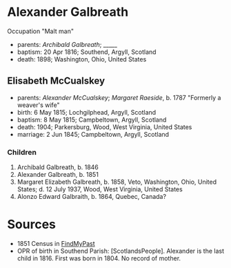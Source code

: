 # Alexander Galbreath

Occupation "Malt man"

- parents: *Archibald Galbreath*; _____
- baptism: 20 Apr 1816; Southend, Argyll, Scotland
- death: 1898; Washington, Ohio, United States

## Elisabeth McCualskey

- parents: *Alexander McCualskey*; *Margaret Raeside*, b. 1787 "Formerly a weaver's wife"
- birth: 6 May 1815; Lochgilphead, Argyll, Scotland
- baptism: 8 May 1815;  Campbeltown, Argyll, Scotland
- death: 1904; Parkersburg, Wood, West Virginia, United States
- marriage: 2 Jun 1845; Campbeltown, Argyll, Scotland

### Children

1. Archibald Galbreath, b. 1846
2. Alexander Galbreath, b. 1851
3. Margaret Elizabeth Galbreath, b. 1858, Veto, Washington, Ohio, United States; d. 12 July 1937, Wood, West Virginia, United States
4. Alonzo Edward Galbraith, b. 1864, Quebec, Canada?

# Sources

- 1851 Census in [FindMyPast](https://www.findmypast.com/transcript?id=GBC%2F1851%2F0019255793)
- OPR of birth in Southend Parish: [ScotlandsPeople].  Alexander is the last child in 1816.  First was born in 1804.  No record of mother.

